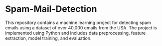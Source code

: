 # Spam-Mail-Detection
This repository contains a machine learning project for detecting spam emails using a dataset of over 40,000 emails from the USA. The project is implemented using Python and includes data preprocessing, feature extraction, model training, and evaluation.
